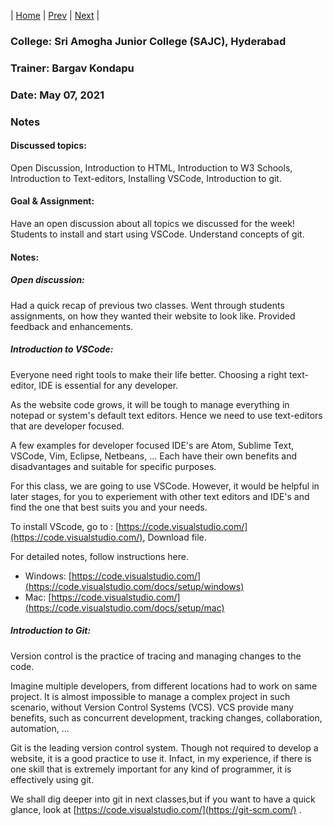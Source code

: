 | [Home](https://bargavkondapu.com/sajc-web-development-101/)  | [Prev](https://bargavkondapu.com/sajc-web-development-101/notes/week-1/5-5) | [Next](https://bargavkondapu.com/sajc-web-development-101/notes/week-2/5-10) |

### College: Sri Amogha Junior College  (SAJC), Hyderabad
### Trainer: Bargav Kondapu
### Date: May 07, 2021

### Notes 

#### Discussed topics:
Open Discussion, Introduction to HTML, Introduction to W3 Schools, Introduction to Text-editors, Installing VSCode,  Introduction to git. 

#### Goal & Assignment: 

Have an open discussion about all topics we discussed for the week! 
Students to install and start using VSCode. Understand concepts of git. 


#### Notes: 

##### Open discussion: 
Had a quick recap of previous two classes. Went through students assignments, on how they wanted their website to look like. Provided feedback and enhancements. 


##### Introduction to VSCode: 

Everyone need right tools to make their life better. Choosing a right text-editor, IDE is essential for any developer. 

As the website code grows, it will be tough to manage everything in notepad or system's default text editors. Hence we need to use text-editors that are developer focused.

A few examples for developer focused IDE's are Atom, Sublime Text, VSCode, Vim, Eclipse, Netbeans, ... Each have their own benefits and disadvantages and suitable for specific purposes. 

For this class, we are going to use VSCode. However, it would be helpful in later stages, for you to experiement with other text editors and IDE's and find the one that best suits you and your needs. 

To install VScode, go to : [https://code.visualstudio.com/](https://code.visualstudio.com/), Download file. 

For detailed notes, follow instructions here. 
- Windows: [https://code.visualstudio.com/](https://code.visualstudio.com/docs/setup/windows) 
- Mac: [https://code.visualstudio.com/](https://code.visualstudio.com/docs/setup/mac)


##### Introduction to Git: 

Version control is the practice of tracing and managing changes to the code. 

Imagine multiple developers, from different locations had to work on same project. It is almost impossible to manage a complex project in such scenario, without Version Control Systems (VCS). VCS provide many benefits, such as concurrent development, tracking changes, collaboration, automation, ...  

Git is the leading version control system. Though not required to develop a website, it is a good practice to use it. Infact, in my experience, if there is one skill that is extremely important for any kind of programmer, it is effectively using git. 

We shall dig deeper into git in next classes,but if you want to have a quick glance, look at [https://code.visualstudio.com/](https://git-scm.com/) . 


